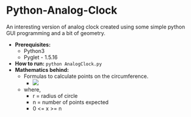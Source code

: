 # Python-Analog-Clock
An interesting version of analog clock created using some simple python GUI programming and a bit of geometry.
* **Prerequisites:**
  - Python3
  - Pyglet - 1.5.16
* **How to run:**
``` python AnalogClock.py ```
* **Mathematics behind:**
  - Formulas to calculate points on the circumference.
     - <img src="https://latex.codecogs.com/svg.latex?&space;(X,Y)=(\cos(\frac{2\pi}{nx})r&space;&comma;&space;\sin(\frac{2\pi}{nx})r)" />
   - where, 
     - r = radius of circle
     - n = number of points expected
     - 0 <= x >= n
